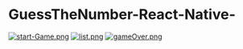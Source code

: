 # GuessTheNumber-React-Native-
[![start-Game.png](https://i.postimg.cc/KzhTZjXx/start-Game.png)](https://postimg.cc/7CXh9xYW)
[![list.png](https://i.postimg.cc/RZj6RhZK/list.png)](https://postimg.cc/LJ384Hf8)
[![gameOver.png](https://i.postimg.cc/QdV1mvkG/gameOver.png)](https://postimg.cc/gxFxkSTN)
